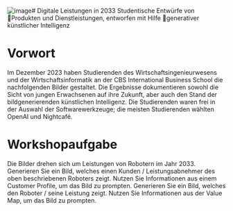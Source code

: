 ![image](https://github.com/rachmann-alexander/digitaleleistungen2033/assets/98393837/4ed8c89f-c9cd-4b80-be87-ee4a41a827ea)# Digitale Leistungen in 2033
Studentische Entwürfe von Produkten und Dienstleistungen, entworfen mit Hilfe generativer künstlicher Intelligenz

# Vorwort
Im Dezember 2023 haben Studierenden des Wirtschaftsingenieurwesens und der Wirtschaftsinformatik an der CBS International Business School die nachfolgenden Bilder gestaltet.
Die Ergebnisse dokumentieren sowohl die Sicht von jungen Erwachsenen auf ihre Zukunft, aber auch den Stand der bildgenerierenden künstlichen Intelligenz.
Die Studierenden waren frei in der Auswahl der Softwarewerkzeuge; die meisten Studierenden wählten OpenAI und Nightcafé.

# Workshopaufgabe
Die Bilder drehen sich um Leistungen von Robotern im Jahr 2033.
Generieren Sie ein Bild, welches einen Kunden / Leistungsabnehmer des oben beschriebenen Roboters zeigt. Nutzen Sie Informationen aus einem Customer Profile, um das Bild zu prompten.
Generieren Sie ein Bild, welches den Roboter / seine Leistung zeigt. Nutzen Sie Informationen aus der Value Map, um das Bild zu prompten.
